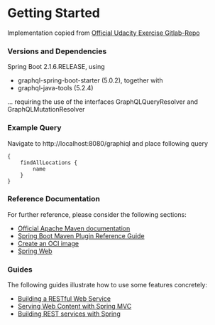 # Getting Started
Implementation copied from [Official Udacity Exercise Gitlab-Repo](https://gitlab.com/videolearning/udacity-java.git)

### Versions and Dependencies
Spring Boot 2.1.6.RELEASE, using 
* graphql-spring-boot-starter (5.0.2), together with 
* graphql-java-tools (5.2.4)

... requiring the use of the interfaces GraphQLQueryResolver and GraphQLMutationResolver

### Example Query
Navigate to http://localhost:8080/graphiql and place following query
```
{
    findAllLocations {
        name
    }
}
```

### Reference Documentation
For further reference, please consider the following sections:

* [Official Apache Maven documentation](https://maven.apache.org/guides/index.html)
* [Spring Boot Maven Plugin Reference Guide](https://docs.spring.io/spring-boot/docs/2.7.3/maven-plugin/reference/html/)
* [Create an OCI image](https://docs.spring.io/spring-boot/docs/2.7.3/maven-plugin/reference/html/#build-image)
* [Spring Web](https://docs.spring.io/spring-boot/docs/2.7.3/reference/htmlsingle/#web)

### Guides
The following guides illustrate how to use some features concretely:

* [Building a RESTful Web Service](https://spring.io/guides/gs/rest-service/)
* [Serving Web Content with Spring MVC](https://spring.io/guides/gs/serving-web-content/)
* [Building REST services with Spring](https://spring.io/guides/tutorials/rest/)

